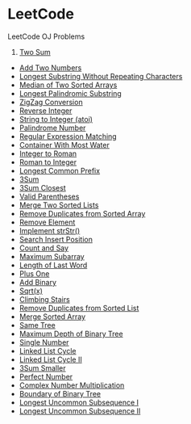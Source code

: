# LeetCode
LeetCode OJ Problems

1. [Two Sum](1.Two-Sum.md)
- [Add Two Numbers](2.Add-Two-Numbers.md)
- [Longest Substring Without Repeating Characters](3.Longest-Substring-Without-Repeating-Characters.md)
- [Median of Two Sorted Arrays](4.Median-of-Two-Sorted-Arrays.md)
- [Longest Palindromic Substring](5.Longest-Palindromic-Substring.md)
- [ZigZag Conversion](6.ZigZag-Conversion.md)
- [Reverse Integer](7.Reverse-Integer.md)
- [String to Integer (atoi)](8.String-to-Integer(atoi).md)
- [Palindrome Number](9.Palindrome-Number.md)
- [Regular Expression Matching](10.Regular-Expression-Matching.md)
- [Container With Most Water](11.Container-With-Most-Water.md)
- [Integer to Roman](12.Integer-to-Roman.md)
- [Roman to Integer](13.Roman-to-Integer.md)
- [Longest Common Prefix](14.Longest-Common-Prefix.md)
- [3Sum](15.3Sum.md)
- [3Sum Closest](16.3Sum-Closest.md)
- [Valid Parentheses](20.Valid-Parentheses.md)
- [Merge Two Sorted Lists](21.Merge-Two-Sorted-Lists.md)
- [Remove Duplicates from Sorted Array](26.Remove-Duplicates-from-Sorted-Array.md)
- [Remove Element](27.Remove-Element.md)
- [Implement strStr()](28.Implement-strStr().md)
- [Search Insert Position](35.Search-Insert-Position.md)
- [Count and Say](38.Count-and-Say.md)
- [Maximum Subarray](53.Maximum-Subarray.md)
- [Length of Last Word](58.Length-of-Last-Word.md)
- [Plus One](66.Plus-One.md)
- [Add Binary](67.Add-Binary.md)
- [Sqrt(x)](69.Sqrt(x).md)
- [Climbing Stairs](70.Climbing-Stairs.md)
- [Remove Duplicates from Sorted List](83.Remove-Duplicates-from-Sorted-List.md)
- [Merge Sorted Array](88.Merge-Sorted-Array.md)
- [Same Tree](100.Same-Tree.md)
- [Maximum Depth of Binary Tree](104.Maximum-Depth-of-Binary-Tree.md)
- [Single Number](136.Single-Number.md)
- [Linked List Cycle](141.Linked-List-Cycle.md)
- [Linked List Cycle II](142.Linked-List-Cycle-II.md)
- [3Sum Smaller](259.3Sum-Smaller.md)
- [Perfect Number](507.Perfect-Number.md)
- [Complex Number Multiplication](537.Complex-Number-Multiplication.md)
- [Boundary of Binary Tree](545.Boundary-of-Binary-Tree.md)
- [Longest Uncommon Subsequence I](521.Longest-Uncommon-Subsequence-I.md)
- [Longest Uncommon Subsequence II](522.Longest-Uncommon-Subsequence-II.md)